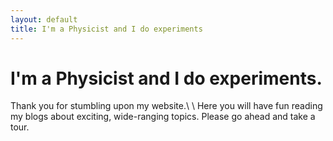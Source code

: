 ```yaml
---
layout: default
title: I'm a Physicist and I do experiments
---
```

# I'm a <span class="highlight-blue">Physicist</span> and I do <span class="highlight-blue">experiments</span>.
<span class="highlight-blue">Thank you</span> for stumbling upon my website.\\
\\
Here you will have fun reading my blogs about exciting, wide-ranging topics. Please go ahead and take a tour.

